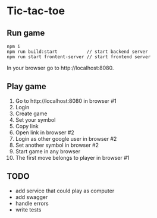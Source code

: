 # Tic-tac-toe

## Run game

```
npm i
npm run build:start           // start backend server
npm run start frontent-server // start frontend server
```
In your browser go to http://localhost:8080.

## Play game

1. Go to http://localhost:8080 in browser #1
2. Login
3. Create game
4. Set your symbol
5. Copy link
6. Open link in browser #2
7. Login as other google user in browser #2
8. Set another symbol in browser #2
9. Start game in any browser
10. The first move belongs to player in browser #1

## TODO
- add service that could play as computer
- add swagger
- handle errors
- write tests